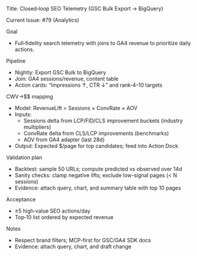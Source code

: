 Title: Closed‑loop SEO Telemetry (GSC Bulk Export → BigQuery)

Current Issue: #79 (Analytics)

Goal

- Full‑fidelity search telemetry with joins to GA4 revenue to prioritize daily actions.

Pipeline

- Nightly: Export GSC Bulk to BigQuery
- Join: GA4 sessions/revenue, content table
- Action cards: “Impressions ↑, CTR ↓” and rank‑4–10 targets

CWV→$$ mapping

- Model: RevenueLift = Sessions × ConvRate × AOV
- Inputs:
  - Sessions delta from LCP/FID/CLS improvement buckets (industry multipliers)
  - ConvRate delta from CLS/LCP improvements (benchmarks)
  - AOV from GA4 adapter (last 28d)
- Output: Expected $/page for top candidates; feed into Action Dock

Validation plan

- Backtest: sample 50 URLs; compute predicted vs observed over 14d
- Sanity checks: clamp negative lifts; exclude low-signal pages (< N sessions)
- Evidence: attach query, chart, and summary table with top 10 pages

Acceptance

- ≥5 high‑value SEO actions/day
- Top‑10 list ordered by expected revenue

Notes

- Respect brand filters; MCP-first for GSC/GA4 SDK docs
- Evidence: attach query, chart, and draft change
